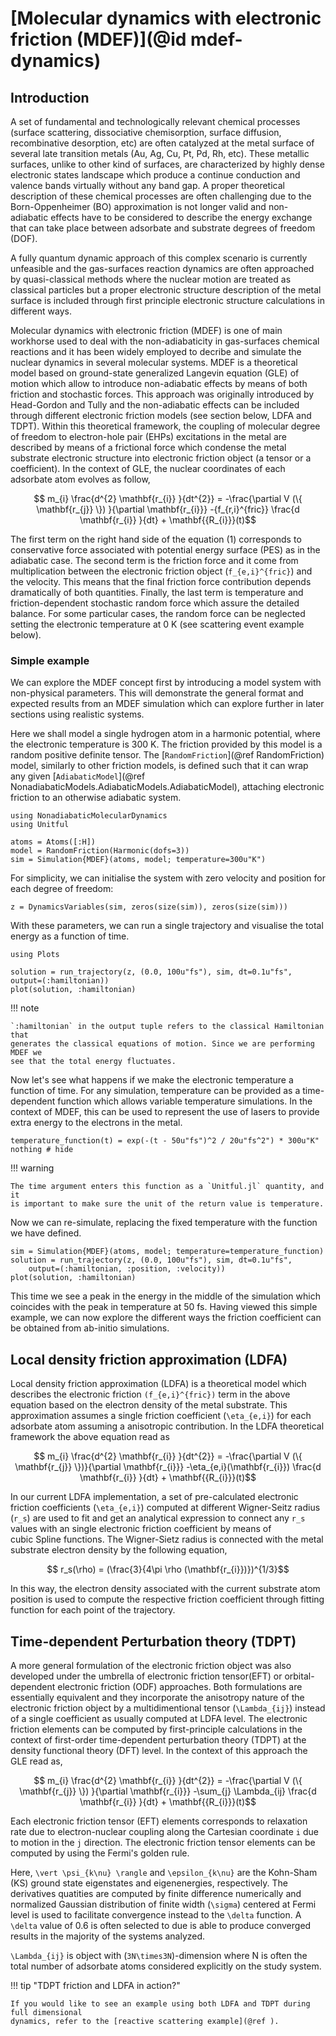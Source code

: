 # [Molecular dynamics with electronic friction (MDEF)](@id mdef-dynamics)

## Introduction
 
A set of fundamental and technologically relevant chemical processes (surface scattering, dissociative chemisorption, surface diffusion, recombinative desorption, etc) are often catalyzed at the metal surface of several late transition metals (Au, Ag, Cu, Pt, Pd, Rh, etc). These metallic surfaces, unlike to other kind of surfaces, are characterized by highly dense electronic states landscape which produce a continue conduction and valence bands virtually without any band gap. A proper theoretical description of these chemical processes are often challenging due to the Born-Oppenheimer (BO) approximation is not longer valid and non-adiabatic effects have to be considered to describe the energy exchange that can take place between adsorbate and substrate degrees of freedom (DOF).

A fully quantum dynamic approach of this complex scenario is currently unfeasible and the gas-surfaces reaction dynamics are often approached by quasi-classical methods where the nuclear motion are treated as classical particles but a proper electronic structure description of the metal surface is included through first principle electronic structure calculations in different ways. 

Molecular dynamics with electronic friction (MDEF) is one of main workhorse used to deal with the non-adiabaticity in gas-surfaces chemical reactions and it has been widely employed to decribe and simulate the nuclear dynamics in several molecular systems. MDEF is a theoretical model based on ground-state generalized Langevin equation (GLE) of motion which allow to introduce non-adiabatic effects by means of both friction and stochastic forces. This approach was originally introduced by Head-Gordon and Tully and the non-adiabatic effects can be included through different electronic friction models (see section below, LDFA and TDPT). Within this theoretical framework, the coupling of molecular degree of freedom to electron-hole pair (EHPs) excitations in the metal are described by means of a frictional force  which condense the metal substrate electronic structure into electronic friction object (a tensor or a coefficient). In the context of GLE, the nuclear coordinates of each adsorbate atom evolves as follow, 

```math
   m_{i} \frac{d^{2} \mathbf{r_{i}} }{dt^{2}} = -\frac{\partial V (\{ \mathbf{r_{j}} \}) }{\partial \mathbf{r_{i}}}  -{f_{r,i}^{fric}}  \frac{d \mathbf{r_{i}} }{dt} + \mathbf{{R_{i}}}(t)
```
The first term on the right hand side of the equation (1) corresponds to conservative force associated with potential energy surface (PES) as in the adiabatic case. The second term is the friction force and it come from multiplication between the electronic friction object (``f_{e,i}^{fric}``) and the velocity. This means that the final friction force contribution depends dramatically of both quantities. Finally, the last term is temperature and friction-dependent stochastic random force which assure the detailed balance. For some particular cases, the random force can be neglected setting the electronic temperature at 0 K (see scattering event example below).

### Simple example

We can explore the MDEF concept first by introducing a model system with non-physical
parameters. This will demonstrate the general format and expected results from an MDEF
simulation which can explore further in later sections using realistic systems.

Here we shall model a single hydrogen atom in a harmonic potential,
where the electronic temperature is 300 K.
The friction provided by this model is a random positive definite tensor.
The [`RandomFriction`](@ref RandomFriction) model, similarly to other friction models,
is defined such that it can wrap any given
[`AdiabaticModel`](@ref NonadiabaticModels.AdiabaticModels.AdiabaticModel),
attaching electronic friction to an otherwise adiabatic system.
```@example mdef
using NonadiabaticMolecularDynamics
using Unitful

atoms = Atoms([:H])
model = RandomFriction(Harmonic(dofs=3))
sim = Simulation{MDEF}(atoms, model; temperature=300u"K")
```

For simplicity, we can initialise the system with zero velocity and position for each
degree of freedom:
```@example mdef
z = DynamicsVariables(sim, zeros(size(sim)), zeros(size(sim)))
```

With these parameters, we can run a single trajectory and visualise the total energy as
a function of time.
```@example mdef
using Plots

solution = run_trajectory(z, (0.0, 100u"fs"), sim, dt=0.1u"fs", output=(:hamiltonian))
plot(solution, :hamiltonian)
```

!!! note

    `:hamiltonian` in the output tuple refers to the classical Hamiltonian that
    generates the classical equations of motion. Since we are performing MDEF we
    see that the total energy fluctuates.

Now let's see what happens if we make the electronic temperature a function of time.
For any simulation, temperature can be provided as a time-dependent function which allows
variable temperature simulations.
In the context of MDEF, this can be used to represent the use of lasers to provide
extra energy to the electrons in the metal.

```@example mdef
temperature_function(t) = exp(-(t - 50u"fs")^2 / 20u"fs^2") * 300u"K"
nothing # hide
```

!!! warning

    The time argument enters this function as a `Unitful.jl` quantity, and it
    is important to make sure the unit of the return value is temperature.

Now we can re-simulate, replacing the fixed temperature with the function we have defined.

```@example mdef
sim = Simulation{MDEF}(atoms, model; temperature=temperature_function)
solution = run_trajectory(z, (0.0, 100u"fs"), sim, dt=0.1u"fs",
    output=(:hamiltonian, :position, :velocity))
plot(solution, :hamiltonian)
```

This time we see a peak in the energy in the middle of the simulation which coincides
with the peak in temperature at 50 fs.
Having viewed this simple example, we can now explore the different ways the friction
coefficient can be obtained from ab-initio simulations. 

## Local density friction approximation (LDFA)

Local density friction approximation (LDFA) is a theoretical model which describes the electronic friction ``(f_{e,i}^{fric})`` term in the above equation based on the electron density of the metal substrate. This approximation assumes a single friction coefficient (``\eta_{e,i}``) for each adsorbate atom assuming a anisotropic contribution. In the LDFA theoretical framework the above equation read as

```math
   m_{i} \frac{d^{2} \mathbf{r_{i}} }{dt^{2}} = -\frac{\partial V (\{ \mathbf{r_{j}} \})}{\partial \mathbf{r_{i}}}   -\eta_{e,i}(\mathbf{r_{i}})  \frac{d \mathbf{r_{i}} }{dt} + \mathbf{{R_{i}}}(t)
```

In our current LDFA implementation, a set of pre-calculated electronic friction coefficients (``\eta_{e,i}``) computed at different Wigner-Seitz radius (``r_s``) are used to fit and get an analytical expression to connect any ``r_s`` values with an single electronic friction coefficient by means of   
cubic Spline functions. The Wigner-Sietz radius is connected with the metal substrate electron density by the following equation, 

```math
   r_s(\rho) = (\frac{3}{4\pi \rho (\mathbf{r_{i}})})^{1/3}
```

In this way, the electron density associated with the current substrate atom position is used to compute the respective friction coefficient through fitting function for each point of the trajectory.

## Time-dependent Perturbation theory (TDPT)

A more general formulation of the electronic friction object was also developed under the umbrella of electronic friction tensor(EFT) or orbital-dependent electronic friction (ODF) approaches. Both formulations are essentially equivalent and they incorporate the anisotropy nature of the electronic friction object by a multidimentional tensor (``\Lambda_{ij}``) instead of a single coefficient as usually computed at LDFA level.  The electronic friction elements can be computed by first-principle calculations in the context of first-order time-dependent perturbation theory (TDPT) at the density functional theory (DFT) level. In the context of this approach the GLE read as, 

```math
   m_{i} \frac{d^{2} \mathbf{r_{i}} }{dt^{2}} = -\frac{\partial V (\{ \mathbf{r_{j}} \}) }{\partial \mathbf{r_{i}}}   -\sum_{j} \Lambda_{ij}  \frac{d \mathbf{r_{i}} }{dt} + \mathbf{{R_{i}}}(t)
```

Each electronic friction tensor (EFT) elements corresponds to relaxation rate due to electron-nuclear coupling along the Cartesian coordinate ``i`` due to motion in the ``j`` direction. The electronic friction tensor elements can be computed by using the Fermi's golden rule.

Here, ``\vert \psi_{k\nu} \rangle`` and ``\epsilon_{k\nu}`` are the Kohn-Sham (KS) ground state eigenstates and eigenenergies, respectively. The derivatives quatities are computed by finite difference numerically and normalized Gaussian distribution of finite width (``\sigma``) centered at Fermi level is used to facilitate convergence instead to the ``\delta`` function. A ``\delta`` value of 0.6 is often selected to due is able to produce converged results in the majority of the systems analyzed.

``\Lambda_{ij}`` is object with (``3N\times3N``)-dimension where N is often the total number of adsorbate atoms considered explicitly on the study system.

!!! tip "TDPT friction and LDFA in action?"

    If you would like to see an example using both LDFA and TDPT during full dimensional
    dynamics, refer to the [reactive scattering example](@ref ).

